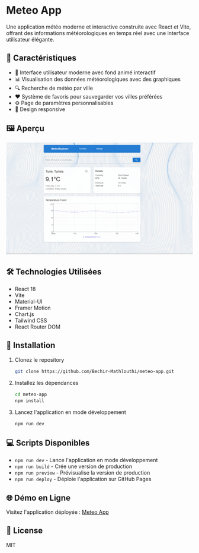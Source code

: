 # Meteo App

Une application météo moderne et interactive construite avec React et Vite, offrant des informations météorologiques en temps réel avec une interface utilisateur élégante.

## 🌟 Caractéristiques

- 🎨 Interface utilisateur moderne avec fond animé interactif
- 📊 Visualisation des données météorologiques avec des graphiques
- 🔍 Recherche de météo par ville
- ❤️ Système de favoris pour sauvegarder vos villes préférées
- ⚙️ Page de paramètres personnalisables
- 📱 Design responsive

## 🖼️ Aperçu

![Aperçu de l'application](./screenshots/app-preview.png)

## 🛠️ Technologies Utilisées

- React 18
- Vite
- Material-UI
- Framer Motion
- Chart.js
- Tailwind CSS
- React Router DOM

## 🚀 Installation

1. Clonez le repository
   ```bash
   git clone https://github.com/Bechir-Mathlouthi/meteo-app.git
   ```

2. Installez les dépendances
   ```bash
   cd meteo-app
   npm install
   ```

3. Lancez l'application en mode développement
   ```bash
   npm run dev
   ```

## 💻 Scripts Disponibles

- `npm run dev` - Lance l'application en mode développement
- `npm run build` - Crée une version de production
- `npm run preview` - Prévisualise la version de production
- `npm run deploy` - Déploie l'application sur GitHub Pages

## 🌐 Démo en Ligne

Visitez l'application déployée : [Meteo App](https://bechir-mathlouthi.github.io/meteo-app/)

## 📝 License

MIT

